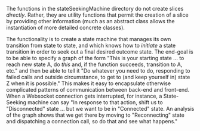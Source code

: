 The functions in the stateSeekingMachine directory do not create slices *directly*.
Rather, they are utility functions that permit the creation of a slice by providing
other information (much as an abstract class allows the instantiation of more
detailed concrete classes).

The functionality is to create a state machine that manages its own transition
from state to state, and which knows how to *initiate* a state transition in
order to seek out a final desired outcome state.  The end-goal is to be able
to specify a graph of the form "This is your starting state ... to reach new
state A, do *this* and, if the function succeeds, transition to A, etc." and
then be able to tell it "Do whatever you need to do, responding to failed calls
and outside circumstance, to get to (and keep yourself in) state Z when it is
possible."  This makes it easy to encapsulate otherwise complicated patterns
of communication between back-end and front-end.  When a Websocket connection
gets interrupted, for instance, a State-Seeking machine can say "In response
to that action, shift us to "Disconnected" state ... but we want to be in
"Connected" state.  An analysis of the graph shows that we get there by
moving to "Reconnecting" state and dispatching a connection call, so do that
and see what happens."